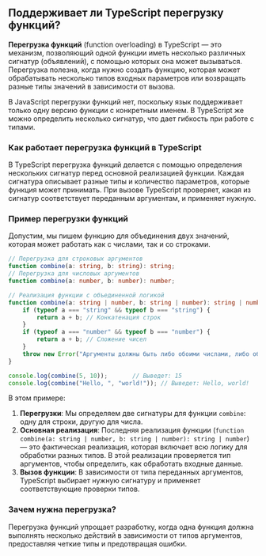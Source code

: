 ## Поддерживает ли TypeScript перегрузку функций?

**Перегрузка функций** (function overloading) в TypeScript — это механизм, позволяющий одной функции иметь несколько различных сигнатур (объявлений), с помощью которых она может вызываться. Перегрузка полезна, когда нужно создать функцию, которая может обрабатывать несколько типов входных параметров или возвращать разные типы значений в зависимости от вызова.

В JavaScript перегрузки функций нет, поскольку язык поддерживает только одну версию функции с конкретным именем. В TypeScript же можно определить несколько сигнатур, что дает гибкость при работе с типами.

### Как работает перегрузка функций в TypeScript

В TypeScript перегрузка функций делается с помощью определения нескольких сигнатур перед основной реализацией функции. Каждая сигнатура описывает разные типы и количество параметров, которые функция может принимать. При вызове TypeScript проверяет, какая из сигнатур соответствует переданным аргументам, и применяет нужную.

### Пример перегрузки функций

Допустим, мы пишем функцию для объединения двух значений, которая может работать как с числами, так и со строками.

```typescript
// Перегрузка для строковых аргументов
function combine(a: string, b: string): string;
// Перегрузка для числовых аргументов
function combine(a: number, b: number): number;

// Реализация функции с объединенной логикой
function combine(a: string | number, b: string | number): string | number {
    if (typeof a === "string" && typeof b === "string") {
        return a + b; // Конкатенация строк
    }
    if (typeof a === "number" && typeof b === "number") {
        return a + b; // Сложение чисел
    }
    throw new Error("Аргументы должны быть либо обоими числами, либо обоими строками");
}

console.log(combine(5, 10));       // Выведет: 15
console.log(combine("Hello, ", "world!")); // Выведет: Hello, world!
```

В этом примере:

1. **Перегрузки**: Мы определяем две сигнатуры для функции `combine`: одну для строки, другую для числа.
2. **Основная реализация**: Последняя реализация функции (`function combine(a: string | number, b: string | number): string | number`) — это фактическая реализация, которая включает всю логику для обработки разных типов. В этой реализации проверяется тип аргументов, чтобы определить, как обработать входные данные.
3. **Вызов функции**: В зависимости от типа переданных аргументов, TypeScript выбирает нужную сигнатуру и применяет соответствующие проверки типов.

### Зачем нужна перегрузка?

Перегрузка функций упрощает разработку, когда одна функция должна выполнять несколько действий в зависимости от типов аргументов, предоставляя четкие типы и предотвращая ошибки.